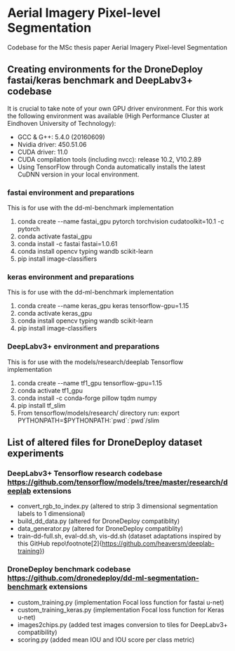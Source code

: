 # Aerial Imagery Pixel-level Segmentation
Codebase for the MSc thesis paper Aerial Imagery Pixel-level Segmentation

## Creating environments for the DroneDeploy fastai/keras benchmark and DeepLabv3+ codebase

It is crucial to take note of your own GPU driver environment. For this work the following environment was available (High Performance Cluster at Eindhoven University of Technology):

- GCC \& G++: 5.4.0 (20160609)
- Nvidia driver: 450.51.06
- CUDA driver: 11.0
- CUDA compilation tools (including nvcc): release 10.2, V10.2.89
- Using TensorFlow through Conda automatically installs the latest CuDNN version in your local environment.

### fastai environment and preparations
This is for use with the dd-ml-benchmark implementation
1. conda create --name fastai\_gpu pytorch torchvision cudatoolkit=10.1 -c pytorch
2. conda activate fastai\_gpu
3. conda install -c fastai fastai=1.0.61
4. conda install opencv typing wandb scikit-learn
5. pip install image-classifiers

### keras environment and preparations
This is for use with the dd-ml-benchmark implementation
1. conda create --name keras\_gpu keras tensorflow-gpu=1.15
2. conda activate keras\_gpu
3. conda install opencv typing wandb scikit-learn
4. pip install image-classifiers

### DeepLabv3+ environment and preparations
This is for use with the models/research/deeplab Tensorflow implementation
1. conda create --name tf1\_gpu tensorflow-gpu=1.15
2. conda activate tf1\_gpu
3. conda install -c conda-forge pillow tqdm numpy
4. pip install tf\_slim
5. From tensorflow/models/research/ directory run: export PYTHONPATH=\$PYTHONPATH:\`pwd\`:\`pwd\`/slim
## List of altered files for DroneDeploy dataset experiments
### DeepLabv3+ Tensorflow research codebase https://github.com/tensorflow/models/tree/master/research/deeplab extensions
- convert\_rgb\_to\_index.py (altered to strip 3 dimensional segmentation labels to 1 dimensional)
- build\_dd\_data.py (altered for DroneDeploy compatiblity)
- data\_generator.py (altered for DroneDeploy compatiblity)
- train-dd-full.sh, eval-dd.sh, vis-dd.sh (dataset adaptations inspired by this GitHub repo\footnote[2]{https://github.com/heaversm/deeplab-training})

### DroneDeploy benchmark codebase https://github.com/dronedeploy/dd-ml-segmentation-benchmark extensions
- custom\_training.py (implementation Focal loss function for fastai u-net)
- custom\_training\_keras.py (implementation Focal loss function for Keras u-net)
- images2chips.py (added test images conversion to tiles for DeepLabv3+ compatibility)
- scoring.py (added mean IOU and IOU score per class metric)
